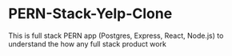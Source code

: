# PERN-Stack-Yelp-Clone
This is full stack PERN app  (Postgres, Express, React, Node.js) to understand the how any full stack product work 
